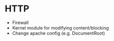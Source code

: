 # HTTP
- Firewall
- Kernel module for modifying content/blocking
- Change apache config (e.g. DocumentRoot)